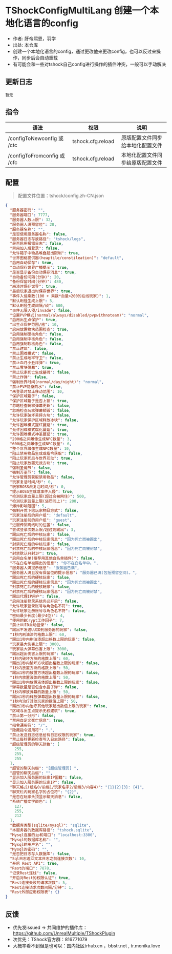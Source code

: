 # TShockConfigMultiLang 创建一个本地化语言的config

- 作者: 肝帝熙恩，羽学
- 出处: 本仓库
- 创建一个本地化语言的config，通过更改他来更改config，也可以反过来操作，同步后会自动重载
- 有可能会和一些对tshock自己config进行操作的插件冲突，一般可以手动解决

## 更新日志

```
暂无
```

## 指令
| 语法                    |       权限       |     说明     |
| ----------------------- | :--------------: | :----------: |
| /configToNewconfig 或 /ctc | tshock.cfg.reload | 原版配置文件同步给本地化配置文件 |
| /configToFromconfig 或 /cfc | tshock.cfg.reload | 本地化配置文件同步给原版配置文件 |

## 配置
> 配置文件位置：tshock/config.zh-CN.json
```json
{
  "服务器密码": "",
  "服务器端口": 7777,
  "服务器人数上限": 32,
  "服务器人满预留位": 20,
  "服务器名称": "",
  "是否使用服务器名称": false,
  "服务器日志存放路径": "tshock/logs",
  "是否启用报错日志": false,
  "禁用加入后登录": false,
  "允许箱子中物品堆叠超出限制": true,
  "世界图格提供器(heaptile/constileation)": "default",
  "启用自动保存": true,
  "自动保存世界广播提示": true,
  "是否显示备份自动保存消息": true,
  "自动备份间隔(分钟)": 20,
  "备份保留时间(分钟)": 480,
  "崩溃时保存世界": true,
  "最后玩家退出时保存世界": true,
  "事件入侵乘数(100 + 乘数*血量>200的在线玩家)": 1,
  "默认刷怪生成上限": 5,
  "默认刷怪生成间隔/帧": 600,
  "事件无限入侵/invade": false,
  "设置PVP模式(normal/always/disabled/pvpwithnoteam)": "normal",
  "启用出生点保护": true,
  "出生点保护范围/格": 10,
  "启用放置物块范围检查": true,
  "启用强制硬核角色": false,
  "启用强制中核角色": false,
  "启用强制软核角色": false,
  "禁止建筑": false,
  "禁止困难模式": false,
  "禁止生成地牢守卫": false,
  "禁止血月小丑炸弹": true,
  "禁止雪块弹幕": true,
  "禁止玩家死亡生成墓碑": false,
  "禁止炸弹": false,
  "强制世界时间(normal/day/night)": "normal",
  "禁止PVP隐身药水": false,
  "未登录时禁止移动范围": 10,
  "保护区域箱子": false,
  "保护区域箱子是否上锁": true,
  "忽略检查玩家弹幕更新": false,
  "忽略检查玩家弹幕销毁": false,
  "允许玩家破坏易碎方块": false,
  "允许玩家保护区域释放冰块": false,
  "允许困难模式猩红蔓延": true,
  "允许困难模式腐化蔓延": true,
  "允许困难模式神圣蔓延": true,
  "200格之间雕像生成NPC数量": 3,
  "600格之间雕像生成NPC数量": 6,
  "整个世界雕像生成NPC数量": 10,
  "阻止禁用物品生成或指令获取": false,
  "阻止玩家死后与世界互动": true,
  "阻止玩家放置无效方块": true,
  "强制圣诞节": false,
  "强制万圣节": false,
  "允许管理员获取禁用物品": false,
  "玩家复活时间/秒": 0,
  "玩家BOSS战复活时间/秒": 0,
  "提示BOSS生成或事件入侵": true,
  "检测玩家血量上限(超过会被网住)": 500,
  "检测玩家蓝量上限(惩罚同上)": 200,
  "爆炸影响范围": 5,
  "强制开荒下给玩家物品方式": false,
  "玩家注册后的用户组": "default",
  "玩家注册前的用户组": "guest",
  "进服传回离线时的位置": false,
  "尝试登录次数上限/超过则踢出": 3,
  "踢出死亡后的中核玩家": false,
  "踢出死亡后的中核玩家信息": "因为死亡而被踢出",
  "封禁死亡后的中核玩家": false,
  "封禁死亡后的中核玩家信息": "因为死亡而被封禁",
  "封禁默认只封IP": true,
  "启用白名单(推荐用其他白名单插件)": false,
  "不在白名单被踢出的信息": "你不在白名单中。",
  "服务器人满提示信息": "服务器已满",
  "服务器人满且没有保留位的提示信息": "服务器已满(包括预留空间)。",
  "踢出死亡后的硬核玩家": false,
  "踢出死亡后的硬核玩家信息": "因为死亡而被踢出",
  "封禁死亡后的硬核玩家": false,
  "封禁死亡后的硬核玩家信息": "因为死亡而被封禁",
  "踢出代理IP用户": false,
  "启用注册登录系统务必开启": false,
  "允许玩家登录账号与角色名不符": true,
  "允许玩家注册账号与角色名不符": false,
  "密码最少长度(最少4位)": 4,
  "使用的BCrypt工作因子": 7,
  "禁止UUID自动登录": false,
  "踢出不发送UUID到服务器的玩家": false,
  "1秒内刷油漆的格数上限": 60,
  "踢出1秒内刷油漆超出格数上限的玩家": false,
  "玩家最大伤害上限": 3000,
  "玩家最大弹幕伤害上限": 3000,
  "踢出超出伤害上限的玩家": false,
  "1秒内破坏方块的格数上限": 60,
  "踢出1秒内破坏方块超出格数上限的玩家": false,
  "1秒内放置方块的格数上限": 50,
  "踢出1秒内放置方块超出格数上限的玩家": false,
  "1秒内放置液体的格数上限": 50,
  "踢出1秒内放置液体超出格数上限的玩家": false,
  "弹幕数量是否包含水晶子弹": false,
  "1秒内释放弹幕的数量上限": 50,
  "踢出1秒内释放弹幕超出数量上限的玩家": false,
  "1秒内治疗其他玩家的数值上限": 50,
  "踢出1秒内治疗其他玩家超出数值上限的玩家": false,
  "区域与出生点提示无权建筑": true,
  "禁止第一分形": false,
  "禁用自定义死亡信息": true,
  "指令通用符": "/",
  "隐藏指令通用符": ".",
  "禁止发送日志信息给有日志权限的玩家": true,
  "禁止每秒更新检查写入日志路径": false,
  "超级管理员的聊天颜色": [
    255,
    255,
    255
  ],
  "超管的聊天前缀": "[超级管理员] ",
  "超管的聊天后缀": "",
  "显示加入服务器的玩家IP国籍": false,
  "显示加入服务器的玩家IP": false,
  "聊天格式(组名0/前缀1/玩家名字2/后缀3/内容4)": "{1}{2}{3}: {4}",
  "聊天栏内玩家名字的占位符": "{2}",
  "是否在玩家头顶显示聊天消息": false,
  "系统广播文字颜色": [
    127,
    255,
    212
  ],
  "数据库类型(sqlite/mysql)": "sqlite",
  "本服务器的数据库路径": "tshock.sqlite",
  "Mysql连接的ip和端口": "localhost:3306",
  "Mysql的数据库名称": "",
  "Mysql的用户名": "",
  "Mysql的密码": "",
  "是否把日志存入数据库": false,
  "Sql日志返回文本日志之前连接次数": 10,
  "开启 Rest API": true,
  "Rest的端口": 7878,
  "记录Rest连线": false,
  "开启对Rest的权限认证": true,
  "Rest连接失败的请求次数": 5,
  "Rest连接请求次数间隔/分钟": 1,
  "Rest外部应用权限表": {}
}
```
## 反馈
- 优先发issued -> 共同维护的插件库：https://github.com/UnrealMultiple/TShockPlugin
- 次优先：TShock官方群：816771079
- 大概率看不到但是也可以：国内社区trhub.cn ，bbstr.net , tr.monika.love
